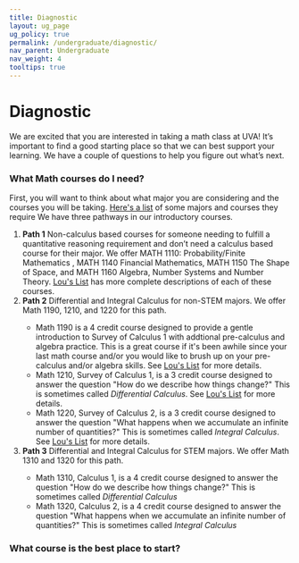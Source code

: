 ```yaml
---
title: Diagnostic
layout: ug_page
ug_policy: true
permalink: /undergraduate/diagnostic/
nav_parent: Undergraduate
nav_weight: 4
tooltips: true
---
```


<h1 class="mb-4">Diagnostic</h1>

<p>We are excited that you are interested in taking a math class at UVA! It’s important to find a good starting place so that we can best support your learning.  We have a couple of questions to help you figure out what’s next. </p>

### What Math courses do I need?
<p> First, you will want to think about what major you are considering and the courses you will be taking. <a href="diagnosticCourses.md">Here's a list</a> of some majors and courses they require We have three pathways in our introductory courses.
<ol>
  <li> <b>Path 1</b>  Non-calculus based courses for someone needing to fulfill a quantitative reasoning requirement and don’t need a calculus based course for their major. We offer MATH 1110: Probability/Finite Mathematics , MATH 1140 Financial Mathematics, MATH 1150 The Shape of Space, and   MATH 1160 Algebra, Number Systems and Number Theory. <a href=" https://louslist.org/CC/Mathematics.html">Lou's List</a> has more complete descriptions of each of these courses. </li>
  <li>  <b>Path 2</b>  Differential and Integral Calculus for non-STEM majors. We offer Math 1190, 1210, and 1220 for this path. </li>
  <ul>
    <li>Math 1190 is a 4 credit course designed to provide a gentle introduction to Survey of Calculus 1 with addtional pre-calculus and algebra practice.  This is a great course if it's been awhile since your last math course and/or you would like to brush up on your pre-calculus and/or algebra skills.  See  <a href=" https://louslist.org/CC/Mathematics.html">Lou's List</a> for more details.</li>
    <li>Math 1210, Survey of Calculus 1, is a 3 credit course designed to answer the question "How do we describe how things change?"  This is sometimes called <i>Differential Calculus</i>.  See  <a href=" https://louslist.org/CC/Mathematics.html">Lou's List</a> for more details.</li>
      <li>Math 1220, Survey of Calculus 2, is a 3 credit course designed to answer the question "What happens when we accumulate an infinite number of quantities?"  This is sometimes called <i>Integral Calculus</i>.  See  <a href=" https://louslist.org/CC/Mathematics.html">Lou's List</a> for more details.</li>
  </ul>
    <li> <b>Path 3</b>  Differential and Integral Calculus for STEM majors. We offer Math 1310 and 1320 for this path.</li>
    <ul>
    <li>Math 1310, Calculus 1, is a 4 credit course designed to answer the question "How do we describe how things change?"  This is sometimes called <i>Differential Calculus</i></li>
      <li>Math 1320, Calculus 2, is a 4 credit course designed to answer the question "What happens when we accumulate an infinite number of quantities?"  This is sometimes called <i>Integral Calculus</i></li>
  </ul>
  </ol>
</p>

### What course is the best place to start?  
